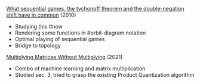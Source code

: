 [What sequential games, the tychonoff theorem and the double-negation shift have in common](https://dl.acm.org/doi/10.1145/1863597.1863605) (2010)
* Studying this #now
* Rendering some functions in #orbit-diagram notation
* Optimal playing of sequential games
* Bridge to topology

[Multiplying Matrices Without Multiplying](https://arxiv.org/abs/2106.10860) (2021)
* Combo of machine learning and matrix multiplication
* Studied sec. 3, tried to grasp the existing Product Quantization algorithm
